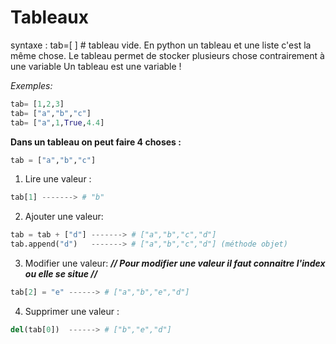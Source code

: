 # Tableaux

syntaxe : tab=[ ] # tableau vide.
En python un tableau et une liste c'est la même chose.
Le tableau permet de stocker plusieurs chose contrairement à une variable
Un tableau est une variable !

_Exemples:_

```python
tab= [1,2,3]
tab= ["a","b","c"]
tab= ["a",1,True,4.4]
```

**Dans un tableau on peut faire 4 choses :**
```python
tab = ["a","b","c"]
```
1. Lire une valeur : 
```python 
tab[1] -------> # "b"
```
2. Ajouter une valeur:
```python
tab = tab + ["d"] -------> # ["a","b","c","d"]
tab.append("d")   -------> # ["a","b","c","d"] (méthode objet)
```
3. Modifier une valeur: 
**_// Pour modifier une valeur il faut connaitre l'index ou elle se situe //_**
```python
tab[2] = "e" ------> # ["a","b","e","d"]
```
4. Supprimer une valeur : 
```python
del(tab[0])  ------> # ["b","e","d"]
```
